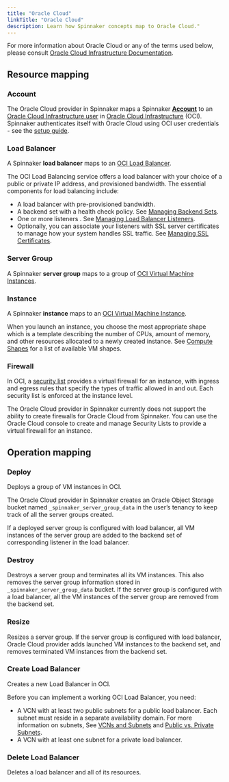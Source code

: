 ```yaml
---
title: "Oracle Cloud"
linkTitle: "Oracle Cloud"
description: Learn how Spinnaker concepts map to Oracle Cloud."
---
```


For more information about Oracle Cloud or any of the terms used below, please consult
[Oracle Cloud Infrastructure Documentation](https://docs.cloud.oracle.com/iaas/Content/home.htm).

## Resource mapping

### Account
The Oracle Cloud provider in Spinnaker maps a Spinnaker [__Account__](/docs/concepts/providers/#accounts)
to an [Oracle Cloud Infrastructure user](https://docs.cloud.oracle.com/iaas/Content/GSG/Tasks/addingusers.htm) in 
[Oracle Cloud Infrastructure](https://cloud.oracle.com/) (OCI). 
Spinnaker authenticates itself with Oracle Cloud using OCI user credentials - 
see the [setup guide](/docs/setup/providers/oracle). 

### Load Balancer
A Spinnaker **load balancer** maps to an [OCI Load Balancer](https://docs.cloud.oracle.com/iaas/Content/Balance/Concepts/balanceoverview.htm).

The OCI Load Balancing service offers a load balancer with your choice of a public or private IP
address, and provisioned bandwidth. The essential components for load balancing include:
* A load balancer with pre-provisioned bandwidth.
* A backend set with a health check policy. See [Managing Backend Sets](https://docs.cloud.oracle.com/iaas/Content/Balance/Tasks/managingbackendsets.htm).
* One or more listeners . See [Managing Load Balancer Listeners](https://docs.cloud.oracle.com/iaas/Content/Balance/Tasks/managinglisteners.htm).
* Optionally, you can associate your listeners with SSL server certificates to manage how your system handles SSL traffic. See [Managing SSL Certificates](https://docs.cloud.oracle.com/iaas/Content/Balance/Tasks/managingcertificates.htm).

### Server Group
A Spinnaker **server group** maps to a group of [OCI Virtual Machine Instances](https://docs.cloud.oracle.com/iaas/Content/Compute/Concepts/computeoverview.htm).

### Instance
A Spinnaker **instance** maps to an [OCI Virtual Machine Instance](https://docs.cloud.oracle.com/iaas/Content/Compute/Concepts/computeoverview.htm).

When you launch an instance, you choose the most appropriate shape which is a template describing 
the number of CPUs, amount of memory, and other resources allocated to a newly created instance. 
See [Compute Shapes](https://docs.cloud.oracle.com/iaas/Content/Compute/References/computeshapes.htm) 
for a list of available VM shapes.

### Firewall
In OCI, a [security list](https://docs.cloud.oracle.com/iaas/Content/Network/Concepts/securitylists.htm) 
provides a virtual firewall for an instance, with ingress and egress rules that specify the types 
of traffic allowed in and out. Each security list is enforced at the instance level.

The Oracle Cloud provider in Spinnaker currently does not support the ability to create firewalls 
for Oracle Cloud from Spinnaker. You can use the Oracle Cloud console to create and manage Security 
Lists to provide a virtual firewall for an instance.

## Operation mapping

### Deploy

Deploys a group of VM instances in OCI.

The Oracle Cloud provider in Spinnaker creates an Oracle Object Storage bucket named `_spinnaker_server_group_data`
in the user’s tenancy to keep track of all the server groups created.

If a deployed server group is configured with load balancer, all VM instances of the server group 
are added to the backend set of corresponding listener in the load balancer.

### Destroy

Destroys a server group and terminates all its VM instances. This also removes the server group 
information stored in `_spinnaker_server_group_data` bucket. If the server group is configured with 
a load balancer, all the VM instances of the server group are removed from the backend set.

### Resize

Resizes a server group. If the server group is configured with load balancer, Oracle Cloud provider 
adds launched VM instances to the backend set, and removes terminated VM instances from the backend
set.

### Create Load Balancer

Creates a new Load Balancer in OCI.

Before you can implement a working OCI Load Balancer, you need:
* A VCN with at least two public subnets for a public load balancer. Each subnet must reside in a 
separate availability domain. For more information on subnets, 
See [VCNs and Subnets](https://docs.cloud.oracle.com/iaas/Content/Network/Tasks/managingVCNs.htm) 
and [Public vs. Private Subnets](https://docs.cloud.oracle.com/iaas/Content/Network/Concepts/overview.htm#Public).
* A VCN with at least one subnet for a private load balancer.

### Delete Load Balancer

Deletes a load balancer and all of its resources.
